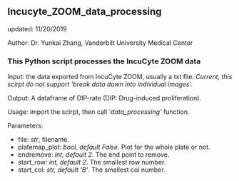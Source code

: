 ## Incucyte_ZOOM_data_processing ##updated: 11/20/2019Author: Dr. Yunkai Zhang, Vanderbilt University Medical Center### This Python script processes the IncuCyte ZOOM data ###Input: the data exported from IncuCyte ZOOM, usually a txt file. *Current, this scirpt do not support 'break data down into individual images'.* Output: A dataframe of DIP-rate (DIP: Drug-induced proliferation). Usage: import the scirpt, then call *'data_processing'* function.Parameters:- file: *str*, filename.- platemap_plot: *bool, default False*. Plot for the whole plate or not.- endremove: *int, default 2*. The end point to remove.- start_row: *int, default 2*. The smallest row number.- start_col: *str, default 'B'*. The smallest col number.